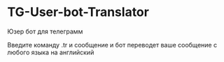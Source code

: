 # TG-User-bot-Translator

Юзер бот для телеграмм 

Введите команду .tr и сообщение и бот переводет ваше сообщение с любого языка на английский

